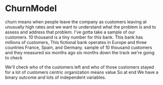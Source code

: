 # ChurnModel
 churn means when  people leave the company as customers leaving at unusually high rates and we  want to understand what the problem is and to assess and address that problem.
I've gotta take a sample of our customers.
10 thousand is a tiny number for this bank.
This bank has millions of customers,
This fictional bank operates in Europe and three countries France, Spain, and Germany.
sample of 10 thousand customers and they measured six months ago
six months down the track we're going to check

 We'll check who of the customers left and who of those customers stayed
for a lot of customers centric organization means value 
So at end We have a binary outcome and lots of independent variables.
